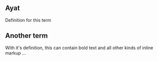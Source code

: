 ## Ayat
Definition for this term

## Another term
With it's definition, this can contain bold text
and all other kinds of inline markup ...

